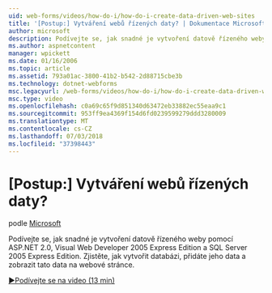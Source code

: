 ```yaml
---
uid: web-forms/videos/how-do-i/how-do-i-create-data-driven-web-sites
title: '[Postup:] Vytváření webů řízených daty? | Dokumentace Microsoftu'
author: microsoft
description: Podívejte se, jak snadné je vytvoření datově řízeného weby pomocí ASP.NET 2.0, Visual Web Developer 2005 Express Edition a SQL Server 2005 Express Edition. Další informace...
ms.author: aspnetcontent
manager: wpickett
ms.date: 01/16/2006
ms.topic: article
ms.assetid: 793a01ac-3800-41b2-b542-2d88715cbe3b
ms.technology: dotnet-webforms
msc.legacyurl: /web-forms/videos/how-do-i/how-do-i-create-data-driven-web-sites
msc.type: video
ms.openlocfilehash: c0a69c65f9d851340d63472eb33882ec55eaa9c1
ms.sourcegitcommit: 953ff9ea4369f154d6fd0239599279ddd3280009
ms.translationtype: MT
ms.contentlocale: cs-CZ
ms.lasthandoff: 07/03/2018
ms.locfileid: "37398443"
---
```

<a name="how-do-i-create-data-driven-web-sites"></a>[Postup:] Vytváření webů řízených daty?
====================
podle [Microsoft](https://github.com/microsoft)

Podívejte se, jak snadné je vytvoření datově řízeného weby pomocí ASP.NET 2.0, Visual Web Developer 2005 Express Edition a SQL Server 2005 Express Edition. Zjistěte, jak vytvořit databázi, přidáte jeho data a zobrazit tato data na webové stránce.

[&#9654;Podívejte se na video (13 min)](https://channel9.msdn.com/Blogs/ASP-NET-Site-Videos/how-do-i-create-data-driven-web-sites)
